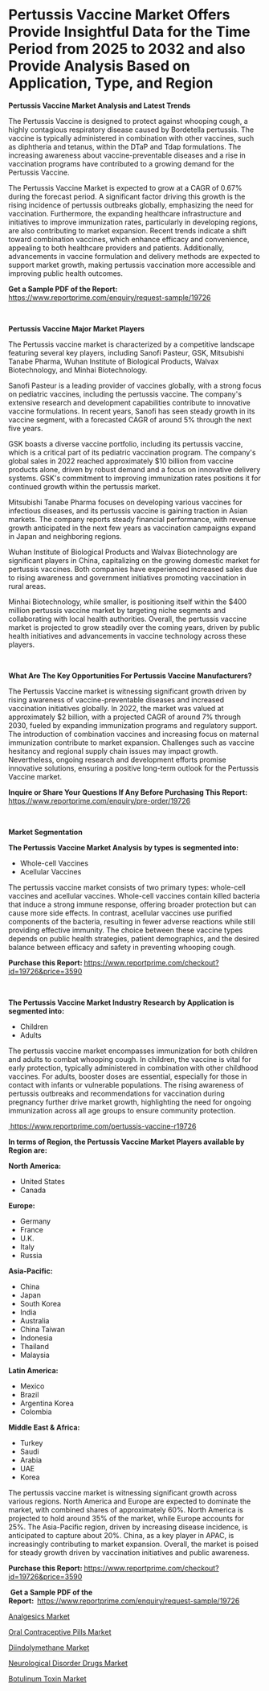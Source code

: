 <p><h1>Pertussis Vaccine Market Offers Provide Insightful Data for the Time Period from 2025 to 2032 and also Provide Analysis Based on Application, Type, and Region</h1></p><p><strong>Pertussis Vaccine Market Analysis and Latest Trends</strong></p>
<p><p>The Pertussis Vaccine is designed to protect against whooping cough, a highly contagious respiratory disease caused by Bordetella pertussis. The vaccine is typically administered in combination with other vaccines, such as diphtheria and tetanus, within the DTaP and Tdap formulations. The increasing awareness about vaccine-preventable diseases and a rise in vaccination programs have contributed to a growing demand for the Pertussis Vaccine. </p><p>The Pertussis Vaccine Market is expected to grow at a CAGR of 0.67% during the forecast period. A significant factor driving this growth is the rising incidence of pertussis outbreaks globally, emphasizing the need for vaccination. Furthermore, the expanding healthcare infrastructure and initiatives to improve immunization rates, particularly in developing regions, are also contributing to market expansion. Recent trends indicate a shift toward combination vaccines, which enhance efficacy and convenience, appealing to both healthcare providers and patients. Additionally, advancements in vaccine formulation and delivery methods are expected to support market growth, making pertussis vaccination more accessible and improving public health outcomes.</p></p>
<p><strong>Get a Sample PDF of the Report:&nbsp;</strong> <a href="https://www.reportprime.com/enquiry/request-sample/19726?utm_campaign=1169&utm_medium=2&utm_source=Github&utm_content=ia&utm_term=20032025&utm_id=pertussis-vaccine">https://www.reportprime.com/enquiry/request-sample/19726</a></p>
<p>&nbsp;</p>
<p><strong>Pertussis Vaccine Major Market Players</strong></p>
<p><p>The Pertussis vaccine market is characterized by a competitive landscape featuring several key players, including Sanofi Pasteur, GSK, Mitsubishi Tanabe Pharma, Wuhan Institute of Biological Products, Walvax Biotechnology, and Minhai Biotechnology.</p><p>Sanofi Pasteur is a leading provider of vaccines globally, with a strong focus on pediatric vaccines, including the pertussis vaccine. The company's extensive research and development capabilities contribute to innovative vaccine formulations. In recent years, Sanofi has seen steady growth in its vaccine segment, with a forecasted CAGR of around 5% through the next five years.</p><p>GSK boasts a diverse vaccine portfolio, including its pertussis vaccine, which is a critical part of its pediatric vaccination program. The company's global sales in 2022 reached approximately $10 billion from vaccine products alone, driven by robust demand and a focus on innovative delivery systems. GSK's commitment to improving immunization rates positions it for continued growth within the pertussis market.</p><p>Mitsubishi Tanabe Pharma focuses on developing various vaccines for infectious diseases, and its pertussis vaccine is gaining traction in Asian markets. The company reports steady financial performance, with revenue growth anticipated in the next few years as vaccination campaigns expand in Japan and neighboring regions.</p><p>Wuhan Institute of Biological Products and Walvax Biotechnology are significant players in China, capitalizing on the growing domestic market for pertussis vaccines. Both companies have experienced increased sales due to rising awareness and government initiatives promoting vaccination in rural areas.</p><p>Minhai Biotechnology, while smaller, is positioning itself within the $400 million pertussis vaccine market by targeting niche segments and collaborating with local health authorities. Overall, the pertussis vaccine market is projected to grow steadily over the coming years, driven by public health initiatives and advancements in vaccine technology across these players.</p></p>
<p>&nbsp;</p>
<p><strong>What Are The Key Opportunities For Pertussis Vaccine Manufacturers?</strong></p>
<p><p>The Pertussis Vaccine market is witnessing significant growth driven by rising awareness of vaccine-preventable diseases and increased vaccination initiatives globally. In 2022, the market was valued at approximately $2 billion, with a projected CAGR of around 7% through 2030, fueled by expanding immunization programs and regulatory support. The introduction of combination vaccines and increasing focus on maternal immunization contribute to market expansion. Challenges such as vaccine hesitancy and regional supply chain issues may impact growth. Nevertheless, ongoing research and development efforts promise innovative solutions, ensuring a positive long-term outlook for the Pertussis Vaccine market.</p></p>
<p><strong>Inquire or Share Your Questions If Any Before Purchasing This Report:</strong> <a href="https://www.reportprime.com/enquiry/pre-order/19726?utm_campaign=1169&utm_medium=2&utm_source=Github&utm_content=ia&utm_term=20032025&utm_id=pertussis-vaccine">https://www.reportprime.com/enquiry/pre-order/19726</a></p>
<p>&nbsp;</p>
<p><strong>Market Segmentation</strong></p>
<p><strong>The Pertussis Vaccine Market Analysis by types is segmented into:</strong></p>
<p><ul><li>Whole-cell Vaccines</li><li>Acellular Vaccines</li></ul></p>
<p><p>The pertussis vaccine market consists of two primary types: whole-cell vaccines and acellular vaccines. Whole-cell vaccines contain killed bacteria that induce a strong immune response, offering broader protection but can cause more side effects. In contrast, acellular vaccines use purified components of the bacteria, resulting in fewer adverse reactions while still providing effective immunity. The choice between these vaccine types depends on public health strategies, patient demographics, and the desired balance between efficacy and safety in preventing whooping cough.</p></p>
<p><strong>Purchase this Report:&nbsp;</strong><a href="https://www.reportprime.com/checkout?id=19726&price=3590&utm_campaign=1169&utm_medium=2&utm_source=Github&utm_content=ia&utm_term=20032025&utm_id=pertussis-vaccine">https://www.reportprime.com/checkout?id=19726&price=3590</a></p>
<p>&nbsp;</p>
<p><strong>The Pertussis Vaccine Market Industry Research by Application is segmented into:</strong></p>
<p><ul><li>Children</li><li>Adults</li></ul></p>
<p><p>The pertussis vaccine market encompasses immunization for both children and adults to combat whooping cough. In children, the vaccine is vital for early protection, typically administered in combination with other childhood vaccines. For adults, booster doses are essential, especially for those in contact with infants or vulnerable populations. The rising awareness of pertussis outbreaks and recommendations for vaccination during pregnancy further drive market growth, highlighting the need for ongoing immunization across all age groups to ensure community protection.</p></p>
<p><a href="https://www.reportprime.com/pertussis-vaccine-r19726?utm_campaign=1169&utm_medium=2&utm_source=Github&utm_content=ia&utm_term=20032025&utm_id=pertussis-vaccine">&nbsp;https://www.reportprime.com/pertussis-vaccine-r19726</a></p>
<p><strong>In terms of Region, the Pertussis Vaccine Market Players available by Region are:</strong></p>
<p>
    <p> <strong> North America: </strong>
        <ul>
            <li>United States</li>
            <li>Canada</li>
        </ul>
        </p> 
    <p> <strong> Europe: </strong>
        <ul>
            <li>Germany</li>
            <li>France</li>
            <li>U.K.</li>
            <li>Italy</li>
            <li>Russia</li>
        </ul>
        </p> 
    <p> <strong> Asia-Pacific: </strong>
        <ul>
            <li>China</li>
            <li>Japan</li>
            <li>South Korea</li>
            <li>India</li>
            <li>Australia</li>
            <li>China Taiwan</li>
            <li>Indonesia</li>
            <li>Thailand</li>
            <li>Malaysia</li>
        </ul>
        </p> 
    <p> <strong> Latin America: </strong>
        <ul>
            <li>Mexico</li>
            <li>Brazil</li>
            <li>Argentina Korea</li>
            <li>Colombia</li>
        </ul>
        </p> 
    <p> <strong> Middle East & Africa: </strong>
        <ul>
            <li>Turkey</li>
            <li>Saudi</li>
            <li>Arabia</li>
            <li>UAE</li>
            <li>Korea</li>
        </ul>
    </p>
    </p>
<p><p>The pertussis vaccine market is witnessing significant growth across various regions. North America and Europe are expected to dominate the market, with combined shares of approximately 60%. North America is projected to hold around 35% of the market, while Europe accounts for 25%. The Asia-Pacific region, driven by increasing disease incidence, is anticipated to capture about 20%. China, as a key player in APAC, is increasingly contributing to market expansion. Overall, the market is poised for steady growth driven by vaccination initiatives and public awareness.</p></p>
<p><strong>Purchase this Report: </strong><a href="https://www.reportprime.com/checkout?id=19726&price=3590&utm_campaign=1169&utm_medium=2&utm_source=Github&utm_content=ia&utm_term=20032025&utm_id=pertussis-vaccine">https://www.reportprime.com/checkout?id=19726&price=3590</a></p>
<p>&nbsp;<strong>Get a Sample PDF of the Report:&nbsp;&nbsp;</strong><a href="https://www.reportprime.com/enquiry/request-sample/19726?utm_campaign=1169&utm_medium=2&utm_source=Github&utm_content=ia&utm_term=20032025&utm_id=pertussis-vaccine">https://www.reportprime.com/enquiry/request-sample/19726</a></p>
<p><strong></strong></p>
<p><p><a href="https://github.com/kalsirollija/Market-Research-Report-List-1/blob/main/analgesics-market.md?utm_campaign=1169&utm_medium=2&utm_source=Github&utm_content=ia&utm_term=20032025&utm_id=pertussis-vaccine">Analgesics Market</a></p><p><a href="https://github.com/shamyzinniwl/Market-Research-Report-List-1/blob/main/oral-contraceptive-pills-market.md?utm_campaign=1169&utm_medium=2&utm_source=Github&utm_content=ia&utm_term=20032025&utm_id=pertussis-vaccine">Oral Contraceptive Pills Market</a></p><p><a href="https://github.com/boudykodumi/Market-Research-Report-List-1/blob/main/diindolymethane-market.md?utm_campaign=1169&utm_medium=2&utm_source=Github&utm_content=ia&utm_term=20032025&utm_id=pertussis-vaccine">Diindolymethane Market</a></p><p><a href="https://github.com/belhejmawoue/Market-Research-Report-List-1/blob/main/neurological-disorder-drugs-market.md?utm_campaign=1169&utm_medium=2&utm_source=Github&utm_content=ia&utm_term=20032025&utm_id=pertussis-vaccine">Neurological Disorder Drugs Market</a></p><p><a href="https://github.com/vsiljgestel/Market-Research-Report-List-1/blob/main/botulinum-toxin-market.md?utm_campaign=1169&utm_medium=2&utm_source=Github&utm_content=ia&utm_term=20032025&utm_id=pertussis-vaccine">Botulinum Toxin Market</a></p></p>